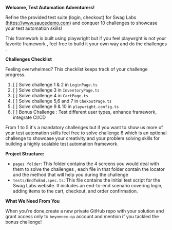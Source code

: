 **Welcome, Test Automation Adventurers!**

Refine the provided test suite (login, checkout) for Swag Labs (https://www.saucedemo.com) and conquer 10 challenges to showcase your test automation skills! 

This framework is built using playwright but if you feel playwrght is not your favorite framework , feel free to build it your own way and do the challenges . 


**Challenges Checklist**

Feeling overwhelmed? This checklist keeps track of your challenge progress.

1. [ ] Solve challenge 1 & 2 in `LoginPage.ts` 
2. [ ] Solve challenge 3 in `InventoryPage.ts`
3. [ ] Solve challenge 4 in `CartPage.ts` 
4. [ ] Solve challenge 5,6 and 7 in `ChekoutPage.ts`
5. [ ] Solve challenge 9 & 10 in `playwright.config.ts`
6. [ ] Bonus Challenge : Test different user types, enhance framework, integrate CI/CD


From 1 to 5 it's a mandatory challenges but if you want to show us more of your test automation skills feel free to solve challenge 6 which is an optional challenge to showcase your creativity and your problem solving skills for building a highly scalable test automation framework.


**Project Structure:**

* `pages folder`: This folder contains the 4 screens you would deal with them to solve the challenges , each file in that folder contain the locator and the method that will help you during the challenge
* `tests/EndToEnd.spec.ts`: This file contains the initial test script for the Swag Labs website.  It includes an end-to-end scenario covering login, adding items to the cart, checkout, and order confirmation.


**What We Need From You**

When you're done,create a new private GitHub repo with your solution and grant access only to `beyonnex-qa` account and mention if you tackled the bonus challenge! 